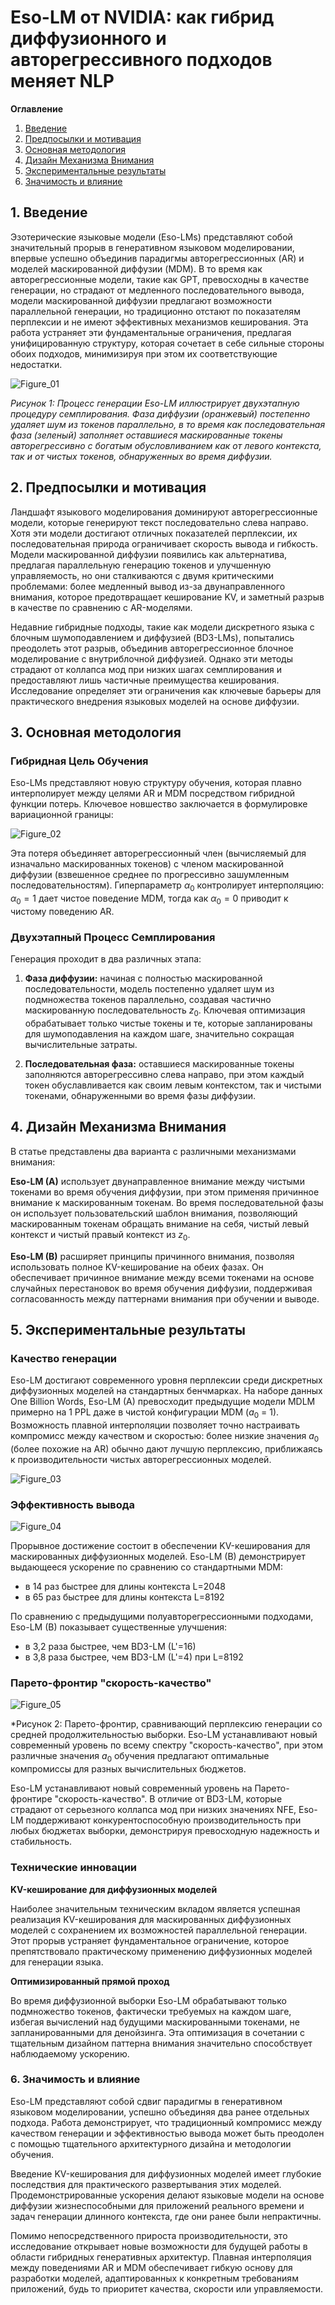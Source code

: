 # Eso-LM от NVIDIA: как гибрид диффузионного и авторегрессивного подходов меняет NLP
**Оглавление**

1. [Введение](#введение)  
2. [Предпосылки и мотивация](#предпосылки-и-мотивация)  
3. [Основная методология](#основная-методология)  
4. [Дизайн Механизма Внимания](#механизмы-внимания-и-кэширование-ключ-значение)  
5. [Экспериментальные результаты](#экспериментальные-результаты)  
6. [Значимость и влияние](#значимость-и-влияние)

## 1. Введение

Эзотерические языковые модели (Eso-LMs) представляют собой значительный прорыв в генеративном языковом моделировании, впервые успешно объединив парадигмы авторегрессионных (AR) и моделей маскированной диффузии (MDM). В то время как авторегрессионные модели, такие как GPT, превосходны в качестве генерации, но страдают от медленного последовательного вывода, модели маскированной диффузии предлагают возможности параллельной генерации, но традиционно отстают по показателям перплексии и не имеют эффективных механизмов кеширования. Эта работа устраняет эти фундаментальные ограничения, предлагая унифицированную структуру, которая сочетает в себе сильные стороны обоих подходов, минимизируя при этом их соответствующие недостатки.

![Figure_01](https://raw.githubusercontent.com/Verbasik/Weekly-arXiv-ML-AI-Research-Review/refs/heads/develop/2025/week-26/assets/Figure_01.png)

*Рисунок 1: Процесс генерации Eso-LM иллюстрирует двухэтапную процедуру семплирования. Фаза диффузии (оранжевый) постепенно удаляет шум из токенов параллельно, в то время как последовательная фаза (зеленый) заполняет оставшиеся маскированные токены авторегрессивно с богатым обусловливанием как от левого контекста, так и от чистых токенов, обнаруженных во время диффузии.*

## 2. Предпосылки и мотивация

Ландшафт языкового моделирования доминируют авторегрессионные модели, которые генерируют текст последовательно слева направо. Хотя эти модели достигают отличных показателей перплексии, их последовательная природа ограничивает скорость вывода и гибкость. Модели маскированной диффузии появились как альтернатива, предлагая параллельную генерацию токенов и улучшенную управляемость, но они сталкиваются с двумя критическими проблемами: более медленный вывод из-за двунаправленного внимания, которое предотвращает кеширование KV, и заметный разрыв в качестве по сравнению с AR-моделями.

Недавние гибридные подходы, такие как модели дискретного языка с блочным шумоподавлением и диффузией (BD3-LMs), попытались преодолеть этот разрыв, объединив авторегрессионное блочное моделирование с внутриблочной диффузией. Однако эти методы страдают от коллапса мод при низких шагах семплирования и предоставляют лишь частичные преимущества кеширования. Исследование определяет эти ограничения как ключевые барьеры для практического внедрения языковых моделей на основе диффузии.

## 3. Основная методология

### Гибридная Цель Обучения

Eso-LMs представляют новую структуру обучения, которая плавно интерполирует между целями AR и MDM посредством гибридной функции потерь. Ключевое новшество заключается в формулировке вариационной границы:

![Figure_02](https://raw.githubusercontent.com/Verbasik/Weekly-arXiv-ML-AI-Research-Review/refs/heads/develop/2025/week-26/assets/Figure_02.png)

Эта потеря объединяет авторегрессионный член (вычисляемый для изначально маскированных токенов) с членом маскированной диффузии (взвешенное среднее по прогрессивно зашумленным последовательностям). Гиперпараметр $α_0$ контролирует интерполяцию: $α_0=1$ дает чистое поведение MDM, тогда как $α_0=0$ приводит к чистому поведению AR.

### Двухэтапный Процесс Семплирования

Генерация проходит в два различных этапа:

1. **Фаза диффузии:** начиная с полностью маскированной последовательности, модель постепенно удаляет шум из подмножества токенов параллельно, создавая частично маскированную последовательность $z_0$. Ключевая оптимизация обрабатывает только чистые токены и те, которые запланированы для шумоподавления на каждом шаге, значительно сокращая вычислительные затраты.

2. **Последовательная фаза:** оставшиеся маскированные токены заполняются авторегрессивно слева направо, при этом каждый токен обуславливается как своим левым контекстом, так и чистыми токенами, обнаруженными во время фазы диффузии.

## 4. Дизайн Механизма Внимания

В статье представлены два варианта с различными механизмами внимания:

**Eso-LM (A)** использует двунаправленное внимание между чистыми токенами во время обучения диффузии, при этом применяя причинное внимание к маскированным токенам. Во время последовательной фазы он использует пользовательский шаблон внимания, позволяющий маскированным токенам обращать внимание на себя, чистый левый контекст и чистый правый контекст из $z_0$.

**Eso-LM (B)** расширяет принципы причинного внимания, позволяя использовать полное KV-кеширование на обеих фазах. Он обеспечивает причинное внимание между всеми токенами на основе случайных перестановок во время обучения диффузии, поддерживая согласованность между паттернами внимания при обучении и выводе.

## 5. Экспериментальные результаты

### Качество генерации

Eso-LM достигают современного уровня перплексии среди дискретных диффузионных моделей на стандартных бенчмарках. На наборе данных One Billion Words, Eso-LM (A) превосходит предыдущие модели MDLM примерно на 1 PPL даже в чистой конфигурации MDM ($a_0$ = 1). Возможность плавной интерполяции позволяет точно настраивать компромисс между качеством и скоростью: более низкие значения $a_0$ (более похожие на AR) обычно дают лучшую перплексию, приближаясь к производительности чистых авторегрессионных моделей.

![Figure_03](https://raw.githubusercontent.com/Verbasik/Weekly-arXiv-ML-AI-Research-Review/refs/heads/develop/2025/week-26/assets/Figure_03.png)

### Эффективность вывода

![Figure_04](https://raw.githubusercontent.com/Verbasik/Weekly-arXiv-ML-AI-Research-Review/refs/heads/develop/2025/week-26/assets/Figure_04.svg)

Прорывное достижение состоит в обеспечении KV-кеширования для маскированных диффузионных моделей. Eso-LM (B) демонстрирует выдающееся ускорение по сравнению со стандартными MDM:

- в 14 раз быстрее для длины контекста L=2048
- в 65 раз быстрее для длины контекста L=8192

По сравнению с предыдущими полуавторегрессионными подходами, Eso-LM (B) показывает существенные улучшения:

- в 3,2 раза быстрее, чем BD3-LM (L'=16)
- в 3,8 раза быстрее, чем BD3-LM (L'=4) при L=8192

### Парето-фронтир "скорость-качество"

![Figure_05](https://raw.githubusercontent.com/Verbasik/Weekly-arXiv-ML-AI-Research-Review/refs/heads/develop/2025/week-26/assets/Figure_05.png)

*Рисунок 2: Парето-фронтир, сравнивающий перплексию генерации со средней продолжительностью выборки. Eso-LM устанавливают новый современный уровень по всему спектру "скорость-качество", при этом различные значения $a_0$ обучения предлагают оптимальные компромиссы для разных вычислительных бюджетов.

Eso-LM устанавливают новый современный уровень на Парето-фронтире "скорость-качество". В отличие от BD3-LM, которые страдают от серьезного коллапса мод при низких значениях NFE, Eso-LM поддерживают конкурентоспособную производительность при любых бюджетах выборки, демонстрируя превосходную надежность и стабильность.

###  Технические инновации

**KV-кеширование для диффузионных моделей**

Наиболее значительным техническим вкладом является успешная реализация KV-кеширования для маскированных диффузионных моделей с сохранением их возможностей параллельной генерации. Этот прорыв устраняет фундаментальное ограничение, которое препятствовало практическому применению диффузионных моделей для генерации языка.

**Оптимизированный прямой проход**

Во время диффузионной выборки Eso-LM обрабатывают только подмножество токенов, фактически требуемых на каждом шаге, избегая вычислений над будущими маскированными токенами, не запланированными для денойзинга. Эта оптимизация в сочетании с тщательным дизайном паттерна внимания значительно способствует наблюдаемому ускорению.

###  6. Значимость и влияние

Eso-LM представляют собой сдвиг парадигмы в генеративном языковом моделировании, успешно объединяя два ранее отдельных подхода. Работа демонстрирует, что традиционный компромисс между качеством генерации и эффективностью вывода может быть преодолен с помощью тщательного архитектурного дизайна и методологии обучения.

Введение KV-кеширования для диффузионных моделей имеет глубокие последствия для практического развертывания этих моделей. Продемонстрированные ускорения делают языковые модели на основе диффузии жизнеспособными для приложений реального времени и задач генерации длинного контекста, где они ранее были непрактичны.

Помимо непосредственного прироста производительности, это исследование открывает новые возможности для будущей работы в области гибридных генеративных архитектур. Плавная интерполяция между поведениями AR и MDM обеспечивает гибкую основу для разработки моделей, адаптированных к конкретным требованиям приложений, будь то приоритет качества, скорости или управляемости.
